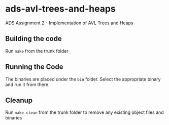 # ads-avl-trees-and-heaps
ADS Assignment 2 - Implementation of AVL Trees and Heaps

## Building the code
Run `make` from the trunk folder

## Running the Code
The binaries are placed under the `bin` folder. Select the appropriate binary and run it from there.

## Cleanup
Run `make clean` from the trunk folder to remove any existing object files and binaries
